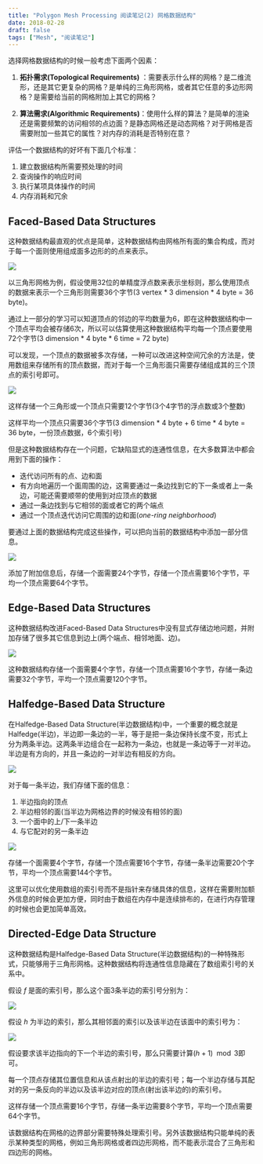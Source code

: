 ```yaml
---
title: "Polygon Mesh Processing 阅读笔记(2) 网格数据结构"
date: 2018-02-28
draft: false
tags: ["Mesh", "阅读笔记"]
---
```

<!--more-->

选择网格数据结构的时候一般考虑下面两个因素：

1. **拓扑需求(Topological Requirements)** ：需要表示什么样的网格？是二维流形，还是其它更复杂的网格？是单纯的三角形网格，或者其它任意的多边形网格？是需要给当前的网格附加上其它的网格？

2. **算法需求(Algorithmic Requirements)**：使用什么样的算法？是简单的渲染还是需要频繁的访问相邻的点边面？是静态网格还是动态网格？对于网格是否需要附加一些其它的属性？对内存的消耗是否特别在意？

评估一个数据结构的好坏有下面几个标准：

1. 建立数据结构所需要预处理的时间
2. 查询操作的响应时间
3. 执行某项具体操作的时间
4. 内存消耗和冗余

## Faced-Based Data Structures

这种数据结构最直观的优点是简单，这种数据结构由网格所有面的集合构成，而对于每一个面则使用组成面多边形的的点来表示。

![](/img/post/Polygon-Mesh-Processing-note2-Structure/img-0.jpeg)

以三角形网格为例，假设使用32位的单精度浮点数来表示坐标则，那么使用顶点的数据来表示一个三角形则需要36个字节(3 vertex * 3 dimension * 4 byte = 36 byte)。

通过上一部分的学习可以知道顶点的邻边的平均数量为6，即在这种数据结构中一个顶点平均会被存储6次，所以可以估算使用这种数据结构平均每一个顶点要使用72个字节(3 dimension * 4 byte * 6 time = 72 byte)

可以发现，一个顶点的数据被多次存储，一种可以改进这种空间冗余的方法是，使用数组来存储所有的顶点数据，而对于每一个三角形面只需要存储组成其的三个顶点的索引号即可。

![](/img/post/Polygon-Mesh-Processing-note2-Structure/img-1.jpeg)

这样存储一个三角形或一个顶点只需要12个字节(3个4字节的浮点数或3个整数)

这样平均一个顶点只需要36个字节(3 dimension * 4 byte + 6 time * 4 byte = 36 byte，一份顶点数据，6个索引号)

但是这种数据结构存在一个问题，它缺陷显式的连通性信息，在大多数算法中都会用到下面的操作：

* 迭代访问所有的点、边和面
* 有方向地遍历一个面周围的边，这需要通过一条边找到它的下一条或者上一条边，可能还需要顺带的使用到对应顶点的数据
* 通过一条边找到与它相邻的面或者它的两个端点
* 通过一个顶点迭代访问它周围的边和面(*one-ring neighborhood*)

要通过上面的数据结构完成这些操作，可以把向当前的数据结构中添加一部分信息。

![](/img/post/Polygon-Mesh-Processing-note2-Structure/img-2.jpeg)

添加了附加信息后，存储一个面需要24个字节，存储一个顶点需要16个字节，平均一个顶点需要64个字节。

## Edge-Based Data Structures

这种数据结构改进Faced-Based Data Structures中没有显式存储边地问题，并附加存储了很多其它信息到边上(两个端点、相邻地面、边)。

![](/img/post/Polygon-Mesh-Processing-note2-Structure/img-3.jpeg)

这种数据结构存储一个面需要4个字节，存储一个顶点需要16个字节，存储一条边需要32个字节，平均一个顶点需要120个字节。

## Halfedge-Based Data Structure

在Halfedge-Based Data Structure(半边数据结构)中，一个重要的概念就是Halfedge(半边)，半边即一条边的一半，等于是把一条边保持长度不变，形式上分为两条半边。这两条半边组合在一起称为一条边，也就是一条边等于一对半边。半边是有方向的，并且一条边的一对半边有相反的方向。

![](/img/post/Polygon-Mesh-Processing-note2-Structure/img-4.jpeg)

对于每一条半边，我们存储下面的信息：

1. 半边指向的顶点
2. 半边相邻的面(当半边为网格边界的时候没有相邻的面)
3. 一个面中的上/下一条半边
4. 与它配对的另一条半边

![](/img/post/Polygon-Mesh-Processing-note2-Structure/img-5.jpeg)

存储一个面需要4个字节，存储一个顶点需要16个字节，存储一条半边需要20个字节，平均一个顶点需要144个字节。

这里可以优化使用数组的索引号而不是指针来存储具体的信息，这样在需要附加额外信息的时候会更加方便，同时由于数组在内存中是连续排布的，在进行内存管理的时候也会更加简单高效。

## Directed-Edge Data Structure

这种数据结构是Halfedge-Based Data Structure(半边数据结构)的一种特殊形式，只能够用于三角形网格。这种数据结构将连通性信息隐藏在了数组索引号的关系中。

假设 *f* 是面的索引号，那么这个面3条半边的索引号分别为：

![](/img/post/Polygon-Mesh-Processing-note2-Structure/img-6.jpeg)

假设 *h* 为半边的索引，那么其相邻面的索引以及该半边在该面中的索引号为：

![](/img/post/Polygon-Mesh-Processing-note2-Structure/img-7.jpeg)

假设要求该半边指向的下一个半边的索引号，那么只需要计算$(h + 1) \mod{3}$即可。

每一个顶点存储其位置信息和从该点射出的半边的索引号；每一个半边存储与其配对的另一条反向的半边以及该半边对应的顶点(射出该半边的)的索引号。

这样存储一个顶点需要16个字节，存储一条半边需要8个字节，平均一个顶点需要64个字节。

该数据结构在网格的边界部分需要特殊处理索引号。另外该数据结构只能单纯的表示某种类型的网格，例如三角形网格或者四边形网格，而不能表示混合了三角形和四边形的网格。
